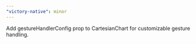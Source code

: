 ```yaml
---
"victory-native": minor
---
```


Add gestureHandlerConfig prop to CartesianChart for customizable gesture handling.
